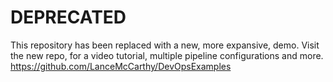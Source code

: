 # DEPRECATED

This repository has been replaced with a new, more expansive, demo. Visit the new repo, for a video tutorial, multiple pipeline configurations and more. https://github.com/LanceMcCarthy/DevOpsExamples


